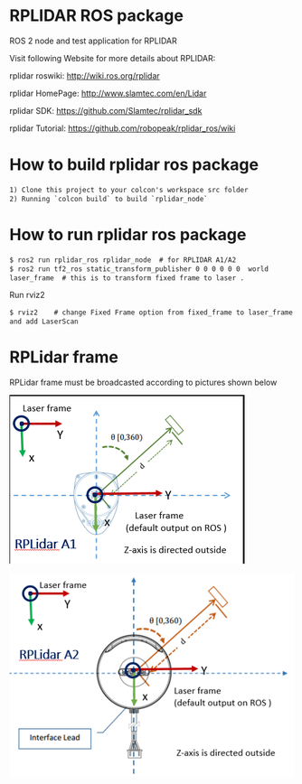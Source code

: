 RPLIDAR ROS package
=====================================================================

ROS 2 node and test application for RPLIDAR

Visit following Website for more details about RPLIDAR:

rplidar roswiki: http://wiki.ros.org/rplidar

rplidar HomePage:   http://www.slamtec.com/en/Lidar

rplidar SDK: https://github.com/Slamtec/rplidar_sdk

rplidar Tutorial:  https://github.com/robopeak/rplidar_ros/wiki

How to build rplidar ros package
=====================================================================
    1) Clone this project to your colcon's workspace src folder
    2) Running `colcon build` to build `rplidar_node`

How to run rplidar ros package
=====================================================================

```
$ ros2 run rplidar_ros rplidar_node  # for RPLIDAR A1/A2
$ ros2 run tf2_ros static_transform_publisher 0 0 0 0 0 0  world laser_frame  # this is to transform fixed frame to laser .
```

Run rviz2
```
$ rviz2    # change Fixed Frame option from fixed_frame to laser_frame and add LaserScan

```


RPLidar frame
=====================================================================
RPLidar frame must be broadcasted according to pictures shown below

![](./rplidar_A1.png)

![](./rplidar_A2.png)

